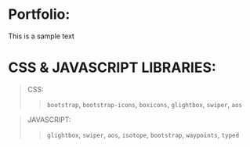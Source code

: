 # Portfolio:
This is a sample text



# CSS & JAVASCRIPT LIBRARIES:
> CSS:
>> `bootstrap`, `bootstrap-icons`, `boxicons`, `glightbox`, `swiper`, `aos`

> JAVASCRIPT:
>> `glightbox`, `swiper`, `aos`, `isotope`, `bootstrap`, `waypoints`, `typed`